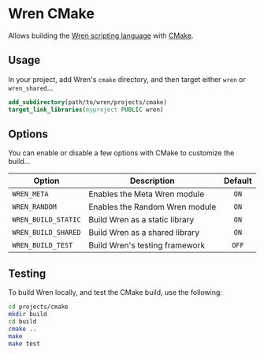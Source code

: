 # Wren CMake

Allows building the [Wren scripting language](https://wren.io) with [CMake](https://cmake.org).

## Usage

In your project, add Wren's `cmake` directory, and then target either `wren` or `wren_shared`...

``` cmake
add_subdirectory(path/to/wren/projects/cmake)
target_link_libraries(myproject PUBLIC wren)
```

## Options

You can enable or disable a few options with CMake to customize the build...

Option | Description | Default
--- | --- | :-:
`WREN_META` | Enables the Meta Wren module | `ON`
`WREN_RANDOM` | Enables the Random Wren module | `ON`
`WREN_BUILD_STATIC` | Build Wren as a static library | `ON`
`WREN_BUILD_SHARED` | Build Wren as a shared library | `ON`
`WREN_BUILD_TEST` | Build Wren's testing framework | `OFF`

## Testing

To build Wren locally, and test the CMake build, use the following:

``` sh
cd projects/cmake
mkdir build
cd build
cmake ..
make
make test
```

